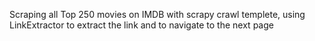 Scraping all Top 250 movies on IMDB with scrapy crawl templete, using LinkExtractor to extract the link and to navigate to the next page
 
